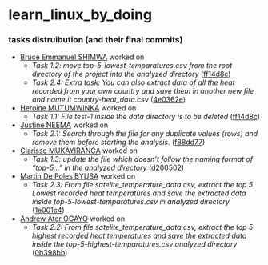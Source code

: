 # learn_linux_by_doing

### tasks distruibution (and their final commits)
- [Bruce Emmanuel SHIMWA](https://github.com/devark28) worked on
  - *Task 1.2: move top-5-lowest-temparatures.csv from the root directory of the project into the analyzed directory* ([ff14d8c](https://github.com/ALU-MI24-LCS27/learn_linux_by_doing/commit/ff14d8cd3b9a887f8841674d7740f4cdd6840cbd))
  - *Task 2.4: Extra task: You can also extract data of all the heat recorded from your own country and save them in another new file and name it country-heat_data.csv* ([4e0362e](https://github.com/ALU-MI24-LCS27/learn_linux_by_doing/commit/4e0362e59ccf188828ebebc7acdb5a63a4186ce2))
- [Heroine MUTUMWINKA](https://github.com/h-mutumwinka) worked on
  - *Task 1.1: File test-1 inside the data directory is to be deleted* ([ff14d8c](https://github.com/ALU-MI24-LCS27/learn_linux_by_doing/commit/ff14d8cd3b9a887f8841674d7740f4cdd6840cbd))
- [Justine NEEMA](https://github.com/Justineneema) worked on
  - *Task 2.1: Search through the file for any duplicate values (rows) and remove them before starting the analysis.* ([f88dd77](https://github.com/ALU-MI24-LCS27/learn_linux_by_doing/commit/f88dd77fc432552c5385f6f42974fc07293993db))
- [Clarisse MUKAYIRANGA](https://github.com/Clarisse-12) worked on
  - *Task 1.3: update the file which doesn’t follow the naming format of “top-5...” in the analyzed directory* ([d200502](https://github.com/ALU-MI24-LCS27/learn_linux_by_doing/commit/d2005024db6b941011dbee1225989141687382ef))
- [Martin De Poles BYUSA](https://github.com/BYUSAA) worked on
  - *Task 2.3: From file satelite_temperature_data.csv, extract the top 5 Lowest recorded heat temperatures and save the extracted data inside top-5-lowest-temparatures.csv in analyzed directory* ([1e001c4](https://github.com/ALU-MI24-LCS27/learn_linux_by_doing/commit/1e001c4c5c19e35b9d58326fa406fcd375d9b4b1))
- [Andrew Ater OGAYO](https://github.com/OgayoTK1) worked on
  - *Task 2.2: From file satelite_temperature_data.csv, extract the top 5 highest recorded heat temperatures and save the extracted data inside the top-5-highest-temparatures.csv analyzed directory* ([0b398bb](https://github.com/ALU-MI24-LCS27/learn_linux_by_doing/commit/0b398bbc02a4afc547c73e90b4b1ae9a4eb2bf54))
